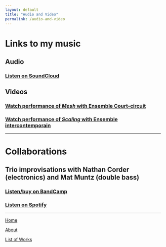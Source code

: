 ```yaml
---
layout: default
title: "Audio and Video"
permalink: /audio-and-video
---
```


# Links to my music

## Audio

### [Listen on SoundCloud](https://soundcloud.com/matthewtmonaco)

## Videos

### [Watch performance of *Mesh* with Ensemble Court-circuit](https://www.youtube.com/watch?v=RuL0ushx5a0&list=RDRuL0ushx5a0&start_radio=1&ab_channel=Royaumont)

### [Watch performance of *Scaling* with Ensemble intercontemporain](https://www.youtube.com/watch?v=t6OVz_XPd8w&list=RDt6OVz_XPd8w&start_radio=1&ab_channel=MatthewMonaco)

***

# Collaborations

## Trio improvisations with Nathan Corder (electronics) and Mat Muntz (double bass)

### [Listen/buy on BandCamp](https://cmmtrio.bandcamp.com/album/live-in-berkeley)

### [Listen on Spotify](https://open.spotify.com/album/4iauZxL3PfG5TKyKZJAsPs?si=DTq-50U7TKGEM1J9oOs-fg)

***

[Home](/)

[About](/about)

[List of Works](/list-of-works)
